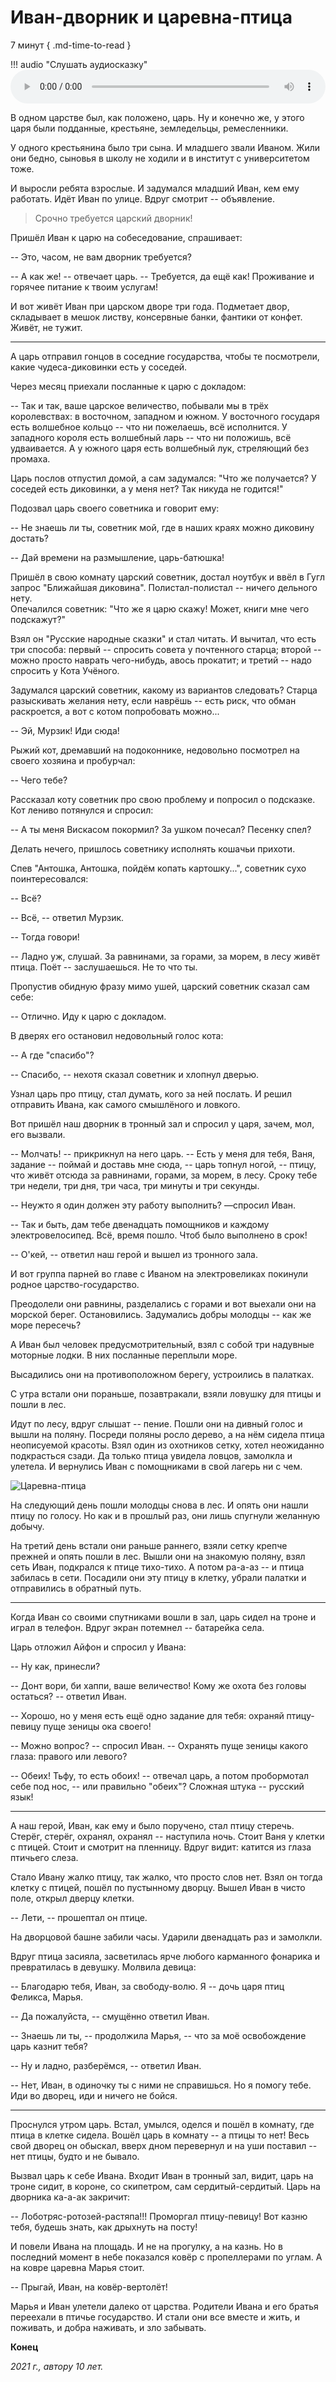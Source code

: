 # Иван-дворник и царевна-птица

7 минут
{ .md-time-to-read }

!!! audio "Слушать аудиосказку"
    <audio controls preload="metadata" style="width: 100%">
        <source src="/audio/tales/Ivan-dvornik.ogg" type="audio/ogg">
        <source src="/audio/tales/Ivan-dvornik.mp3" type="audio/mpeg">
        Ваш браузер не поддерживает воспроизведение звука на странице.
        Вы можете <a href="/audio/tales/Ivan-dvornik.mp3">скачать аудиосказку</a>.
    </audio>

В одном царстве был, как положено, царь. Ну и конечно же, у этого царя были подданные, крестьяне, земледельцы, ремесленники.  

У одного крестьянина было три сына. И младшего звали Иваном. 
Жили они бедно, сыновья в школу не ходили и в институт с университетом тоже. 

И выросли ребята взрослые. И задумался младший Иван, кем ему работать. 
Идёт Иван по улице. Вдруг смотрит -- объявление.

> Срочно требуется царский дворник!

Пришёл Иван к царю на собеседование, спрашивает:  

-- Это, часом, не вам дворник требуется? 

-- А как же! -- отвечает царь. -- Требуется, да ещё как! Проживание и горячее питание к твоим услугам! 

И вот живёт Иван при царском дворе три года. Подметает двор, складывает в мешок листву, консервные банки, фантики от конфет. Живёт, не тужит. 

***

А царь отправил гонцов в соседние государства, чтобы те посмотрели, какие чудеса-диковинки есть у соседей.  

Через месяц приехали посланные к царю с докладом: 

-- Так и так, ваше царское величество, побывали мы в трёх королевствах: в восточном, западном и южном. У восточного государя есть волшебное кольцо -- что ни пожелаешь, всё исполнится. У западного короля есть волшебный ларь -- что ни положишь, всё удваивается. А у южного царя есть волшебный лук, стреляющий без промаха.

Царь послов отпустил домой, а сам задумался: "Что же получается? У соседей есть диковинки, а у меня нет? Так никуда не годится!"  

Подозвал царь своего советника и говорит ему:

-- Не знаешь ли ты, советник мой, где в наших краях можно диковину достать?

-- Дай времени на размышление, царь-батюшка!  

Пришёл в свою комнату царский советник, достал ноутбук и ввёл в Гугл запрос "Ближайшая диковина". Полистал-полистал -- ничего дельного нету.  
Опечалился советник: "Что же я царю скажу! Может, книги мне чего подскажут?"

Взял он "Русские народные сказки" и стал читать. И вычитал, что есть три способа: первый -- спросить совета у почтенного старца; второй -- можно просто наврать чего-нибудь, авось прокатит; и третий -- надо спросить у Кота Учёного.

Задумался царский советник, какому из вариантов следовать?
Старца разыскивать желания нету, если наврёшь -- есть риск, что обман раскроется, а вот с котом попробовать можно...  

-- Эй, Мурзик! Иди сюда!  

Рыжий кот, дремавший на подоконнике, недовольно посмотрел на своего хозяина и пробурчал:  

-- Чего тебе?  

Рассказал коту советник про свою проблему и попросил о подсказке.  
Кот лениво потянулся и спросил:

-- А ты меня Вискасом покормил? За ушком почесал? Песенку спел?

Делать нечего, пришлось советнику исполнять кошачьи прихоти.

Спев "Антошка, Антошка, пойдём копать картошку...", советник сухо поинтересовался:

-- Всё?

-- Всё, -- ответил Мурзик.

-- Тогда говори!

-- Ладно уж, слушай. За равнинами, за горами, за морем, в лесу живёт птица. Поёт -- заслушаешься. Не то что ты.

Пропустив обидную фразу мимо ушей, царский советник сказал сам себе:

-- Отлично. Иду к царю с докладом.

В дверях его остановил недовольный голос кота:

-- А где "спасибо"?

-- Спасибо, -- нехотя сказал советник и хлопнул дверью.

Узнал царь про птицу, стал думать, кого за ней послать. И решил отправить Ивана, как самого смышлёного и ловкого.

Вот пришёл наш дворник в тронный зал и спросил у царя, зачем, мол, его вызвали. 

-- Молчать! -- прикрикнул на него царь. -- Есть у меня для тебя, Ваня, задание -- поймай и доставь мне сюда, -- царь топнул ногой, -- птицу, что живёт отсюда за равнинами, горами, за морем, в лесу. Сроку тебе три недели, три дня, три часа, три минуты и три секунды. 

-- Неужто я один должен эту работу выполнить? —спросил Иван.

-- Так и быть, дам тебе двенадцать помощников и каждому электровелосипед. Всё, время пошло. Чтоб было выполнено в срок!

-- О'кей, -- ответил наш герой и вышел из тронного зала.

И вот группа парней во главе с Иваном на электровеликах покинули родное царство-государство.

Преодолели они равнины, разделались с горами и вот выехали они на морской берег. Остановились. Задумались добры молодцы -- как же море пересечь? 

А Иван был человек предусмотрительный, взял с собой три надувные моторные лодки. В них посланные переплыли море. 

Высадились они на противоположном берегу, устроились в палатках. 

С утра встали они пораньше, позавтракали, взяли ловушку для птицы и пошли в лес. 

Идут по лесу, вдруг слышат -- пение. Пошли они на дивный голос и вышли на поляну. Посреди поляны росло дерево, а на нём сидела птица неописуемой красоты. Взял один из охотников сетку, хотел неожиданно подкрасться сзади. Да только птица увидела ловцов, замолкла и улетела. И вернулись Иван с помощниками в свой лагерь ни с чем.

![Царевна-птица](../images/bird-princess.jpg)

На следующий день пошли молодцы снова в лес. И опять они нашли птицу по голосу. Но как и в прошлый раз, они лишь спугнули желанную добычу. 

На третий день встали они раньше раннего, взяли сетку крепче прежней и опять пошли в лес. Вышли они на знакомую поляну, взял сеть Иван, подкрался к птице тихо-тихо. А потом ра-а-аз -- и птица забилась в сети. Посадили они эту птицу в клетку, убрали палатки и отправились в обратный путь.

***

Когда Иван со своими спутниками вошли в зал, царь сидел на троне и играл в телефон. Вдруг экран потемнел -- батарейка села. 

Царь отложил Айфон и спросил у Ивана:

-- Ну как, принесли?

-- Донт вори, би хаппи, ваше величество! Кому же охота без головы остаться? -- ответил Иван.

-- Хорошо, но у меня есть ещё одно задание для тебя: охраняй птицу-певицу пуще зеницы ока своего!

-- Можно вопрос? -- спросил Иван. -- Охранять пуще зеницы какого глаза: правого или левого? 

-- Обеих! Тьфу, то есть обоих! -- отвечал царь, а потом пробормотал себе под нос, -- или правильно "обеих"? Сложная штука -- русский язык!

***

А наш герой, Иван, как ему и было поручено, стал птицу стеречь. Стерёг, стерёг, охранял, охранял -- наступила ночь. Стоит Ваня у клетки с птицей. Стоит и смотрит на пленницу. Вдруг видит: катится из глаза птичьего слеза. 

Стало Ивану жалко птицу, так жалко, что просто слов нет. Взял он тогда клетку с птицей, пошёл по пустынному дворцу. Вышел Иван в чисто поле, открыл дверцу клетки. 

-- Лети, -- прошептал он птице. 

На дворцовой башне забили часы. Ударили двенадцать раз и замолкли. 

Вдруг птица засияла, засветилась ярче любого карманного фонарика и превратилась в девушку. Молвила девица:

-- Благодарю тебя, Иван, за свободу-волю. Я -- дочь царя птиц Феликса, Марья. 

-- Да пожалуйста, -- смущённо ответил Иван.

-- Знаешь ли ты, -- продолжила Марья, -- что за моё освобождение царь казнит тебя?

-- Ну и ладно, разберёмся, -- ответил Иван.

-- Нет, Иван, в одиночку ты с ними не справишься. Но я помогу тебе. Иди во дворец, иди и ничего не бойся.

***

Проснулся утром царь. Встал, умылся, оделся и пошёл в комнату, где птица в клетке сидела. Вошёл царь в комнату -- а птицы то нет! Весь свой дворец он обыскал, вверх дном перевернул и на уши поставил -- нет птицы, будто и не бывало. 

Вызвал царь к себе Ивана. Входит Иван в тронный зал, видит, царь на троне сидит, в короне, со скипетром, сам сердитый-сердитый. Царь на дворника ка-а-ак закричит:

-- Лоботряс-ротозей-растяпа!!! Проморгал птицу-певицу! Вот казню тебя, будешь знать, как дрыхнуть на посту!

И повели Ивана на площадь. И не на прогулку, а на казнь. 
Но в последний момент в небе показался ковёр с пропеллерами по углам. А на ковре царевна Марья стоит.

-- Прыгай, Иван, на ковёр-вертолёт!

Марья и Иван улетели далеко от царства. Родители Ивана и его братья переехали в птичье государство. И стали они все вместе и жить, и поживать, и добра наживать, и зло забывать. 

**Конец**

*2021 г., автору 10 лет.*
